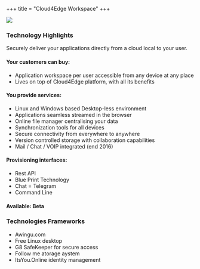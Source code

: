 +++
title = "Cloud4Edge Workspace"
+++

<img class="gener8Logo" src="https://1.bp.blogspot.com/-ndOaPwIXrZg/VscL0zfoZuI/AAAAAAAAC3Y/ecuOgwpzvkQ/s400/Cloud4edge%2Bworkspace.1.png">

### Technology Highlights

Securely deliver your applications directly from a cloud local to your user.

#### Your customers can buy:
* Application workspace per user accessible from any device at any place 
* Lives on top of Cloud4Edge platform, with all its benefits

#### You provide services:
* Linux and Windows based Desktop-less environment
* Applications seamless streamed in the browser
* Online file manager centralising your data
* Synchronization tools for all devices
* Secure connectivity from everywhere to anywhere
* Version controlled storage with collaboration capabilities
* Mail / Chat / VOIP integrated (end 2016)

#### Provisioning interfaces:
* Rest API
* Blue Print Technology
* Chat = Telegram
* Command Line

#### Available: Beta

### Technologies Frameworks
* Awingu.com
* Free Linux desktop
* G8 SafeKeeper for secure access
* Follow me atorage aystem
* ItsYou.Online identity management
